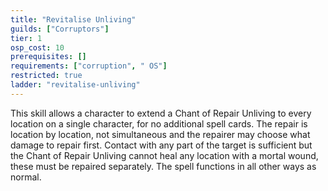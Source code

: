 ```yaml
---
title: "Revitalise Unliving"
guilds: ["Corruptors"]
tier: 1
osp_cost: 10
prerequisites: []
requirements: ["corruption", " OS"]
restricted: true
ladder: "revitalise-unliving"
---
```

This skill allows a character to extend a Chant of Repair Unliving to every location on a single character, for no additional spell cards. The repair is location by location, not simultaneous and the repairer may choose what damage to repair first. Contact with any part of the target is sufficient but the Chant of Repair Unliving cannot heal any location with a mortal wound, these must be repaired separately. The spell functions in all other ways as normal.